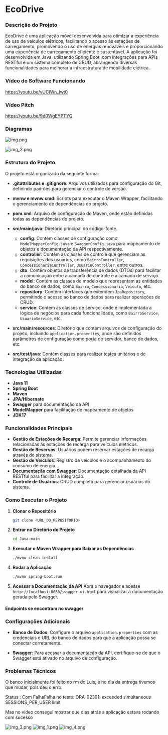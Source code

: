 # EcoDrive

### Descrição do Projeto
EcoDrive é uma aplicação móvel desenvolvida para otimizar a experiência de uso de veículos elétricos, facilitando o acesso às estações de carregamento, promovendo o uso de energias renováveis e proporcionando uma experiência de carregamento eficiente e sustentável. A aplicação foi desenvolvida em Java, utilizando Spring Boot, com integrações para APIs RESTful e um sistema completo de CRUD, abrangendo diversas funcionalidades para melhorar a infraestrutura de mobilidade elétrica.

### Vídeo do Software Funcionando 
https://youtu.be/vUCIWn_lwt0

### Vídeo Pitch
https://youtu.be/9d0WgEYPTYQ 

### Diagramas

![img.png](img.png)

![img_2.png](img_2.png)

### Estrutura do Projeto
O projeto está organizado da seguinte forma:

- **.gitattributes e .gitignore**: Arquivos utilizados para configuração do Git, definindo padrões para gerenciar o controle de versão.

- **mvnw e mvnw.cmd**: Scripts para executar o Maven Wrapper, facilitando o gerenciamento de dependências do projeto.

- **pom.xml**: Arquivo de configuração do Maven, onde estão definidas todas as dependências do projeto.

- **src/main/java**: Diretório principal do código-fonte.
    - **config**: Contém classes de configuração como `ModelMapperConfig.java` e `SwaggerConfig.java` para mapeamento de objetos e documentação da API respectivamente.
    - **controller**: Contém as classes de controle que gerenciam as requisições dos usuários, como `BairroController`, `ConcessionariaController`, `UsuarioController`, entre outros.
    - **dto**: Contém objetos de transferência de dados (DTOs) para facilitar a comunicação entre a camada de controle e a camada de serviço.
    - **model**: Contém as classes de modelo que representam as entidades do banco de dados, como `Bairro`, `Concessionaria`, `Veiculo`, etc.
    - **repository**: Contém interfaces que extendem `JpaRepository`, permitindo o acesso ao banco de dados para realizar operações de CRUD.
    - **service**: Contém as classes de serviço, onde é implementada a lógica de negócios para cada funcionalidade, como `BairroService`, `UsuarioService`, etc.

- **src/main/resources**: Diretório que contém arquivos de configuração do projeto, incluindo `application.properties`, onde são definidos parâmetros de configuração como porta do servidor, banco de dados, etc.

- **src/test/java**: Contém classes para realizar testes unitários e de integração da aplicação.

### Tecnologias Utilizadas
- **Java 11**
- **Spring Boot**
- **Maven**
- **JPA/Hibernate**
- **Swagger** para documentação da API
- **ModelMapper** para facilitação de mapeamento de objetos
- **JDK17** 

### Funcionalidades Principais
- **Gestão de Estações de Recarga**: Permite gerenciar informações relacionadas às estações de recarga para veículos elétricos.
- **Gestão de Reservas**: Usuários podem reservar estações de recarga através do sistema.
- **Gestão de Veículos**: Registro de veículos e o acompanhamento do consumo de energia.
- **Documentação com Swagger**: Documentação detalhada da API RESTful para facilitar a integração.
- **Controle de Usuários**: CRUD completo para gerenciar usuários do sistema.

### Como Executar o Projeto
1. **Clonar o Repositório**
   ```bash
   git clone <URL_DO_REPOSITORIO>
   ```
2. **Entrar no Diretório do Projeto**
   ```bash
   cd Java-main
   ```
3. **Executar o Maven Wrapper para Baixar as Dependências**
   ```bash
   ./mvnw clean install
   ```
4. **Rodar a Aplicação**
   ```bash
   ./mvnw spring-boot:run
   ```
5. **Acessar a Documentação da API**
   Abra o navegador e acesse `http://localhost:8080/swagger-ui.html` para visualizar a documentação gerada pelo Swagger.

#### Endpoints se encontram no swagger

### Configurações Adicionais
- **Banco de Dados**: Configure o arquivo `application.properties` com as credenciais e URL do banco de dados para que a aplicação possa se conectar corretamente.

- **Swagger**: Para acessar a documentação da API, certifique-se de que o Swagger está ativado no arquivo de configuração.

### Problemas Técnicos

O banco inicialmente foi feito no rm do Luis, e no dia da entrega tivemos que mudar, pois deu o erro:

Status : Com FalhaFalha no teste: ORA-02391: exceeded simultaneous SESSIONS_PER_USER limit

Mas no vídeo consegui mostrar que dias atrás a aplicação estava rodando com sucesso

![img_3.png](img_3.png)
![img_1.png](img_1.png)
![img_4.png](img_4.png)




